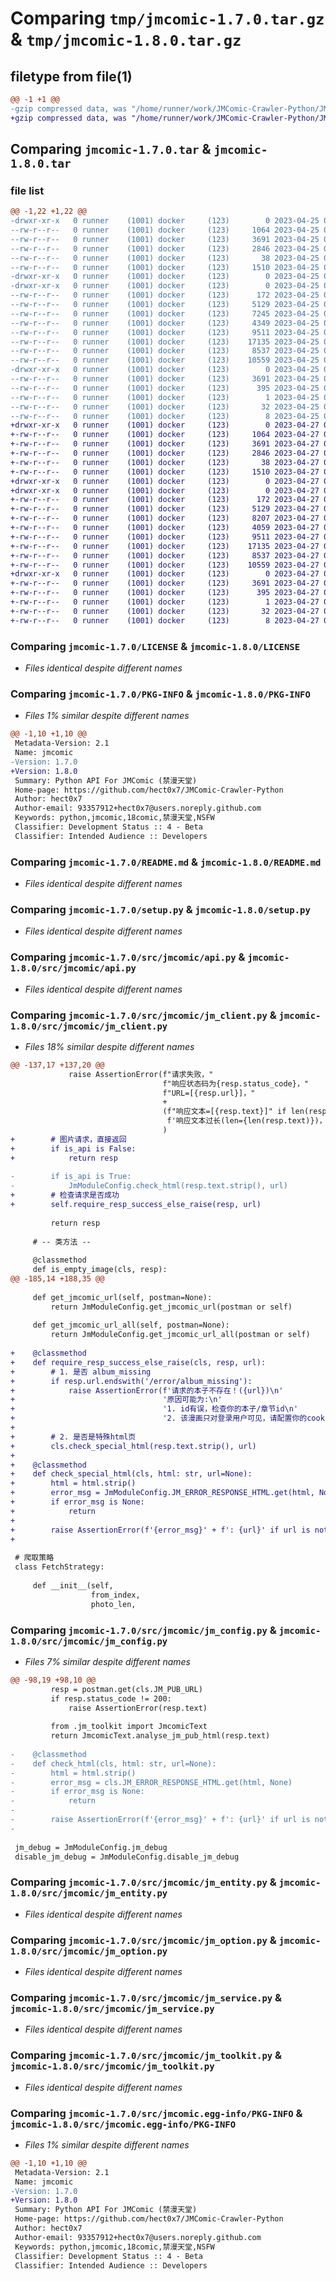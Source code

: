 # Comparing `tmp/jmcomic-1.7.0.tar.gz` & `tmp/jmcomic-1.8.0.tar.gz`

## filetype from file(1)

```diff
@@ -1 +1 @@
-gzip compressed data, was "/home/runner/work/JMComic-Crawler-Python/JMComic-Crawler-Python/dist/.tmp-gp4omas4/jmcomic-1.7.0.tar", last modified: Tue Apr 25 03:16:19 2023, max compression
+gzip compressed data, was "/home/runner/work/JMComic-Crawler-Python/JMComic-Crawler-Python/dist/.tmp-hgonnaqk/jmcomic-1.8.0.tar", last modified: Thu Apr 27 06:39:37 2023, max compression
```

## Comparing `jmcomic-1.7.0.tar` & `jmcomic-1.8.0.tar`

### file list

```diff
@@ -1,22 +1,22 @@
-drwxr-xr-x   0 runner    (1001) docker     (123)        0 2023-04-25 03:16:19.000000 jmcomic-1.7.0/
--rw-r--r--   0 runner    (1001) docker     (123)     1064 2023-04-25 03:16:07.000000 jmcomic-1.7.0/LICENSE
--rw-r--r--   0 runner    (1001) docker     (123)     3691 2023-04-25 03:16:19.000000 jmcomic-1.7.0/PKG-INFO
--rw-r--r--   0 runner    (1001) docker     (123)     2846 2023-04-25 03:16:07.000000 jmcomic-1.7.0/README.md
--rw-r--r--   0 runner    (1001) docker     (123)       38 2023-04-25 03:16:19.000000 jmcomic-1.7.0/setup.cfg
--rw-r--r--   0 runner    (1001) docker     (123)     1510 2023-04-25 03:16:07.000000 jmcomic-1.7.0/setup.py
-drwxr-xr-x   0 runner    (1001) docker     (123)        0 2023-04-25 03:16:19.000000 jmcomic-1.7.0/src/
-drwxr-xr-x   0 runner    (1001) docker     (123)        0 2023-04-25 03:16:19.000000 jmcomic-1.7.0/src/jmcomic/
--rw-r--r--   0 runner    (1001) docker     (123)      172 2023-04-25 03:16:07.000000 jmcomic-1.7.0/src/jmcomic/__init__.py
--rw-r--r--   0 runner    (1001) docker     (123)     5129 2023-04-25 03:16:07.000000 jmcomic-1.7.0/src/jmcomic/api.py
--rw-r--r--   0 runner    (1001) docker     (123)     7245 2023-04-25 03:16:07.000000 jmcomic-1.7.0/src/jmcomic/jm_client.py
--rw-r--r--   0 runner    (1001) docker     (123)     4349 2023-04-25 03:16:07.000000 jmcomic-1.7.0/src/jmcomic/jm_config.py
--rw-r--r--   0 runner    (1001) docker     (123)     9511 2023-04-25 03:16:07.000000 jmcomic-1.7.0/src/jmcomic/jm_entity.py
--rw-r--r--   0 runner    (1001) docker     (123)    17135 2023-04-25 03:16:07.000000 jmcomic-1.7.0/src/jmcomic/jm_option.py
--rw-r--r--   0 runner    (1001) docker     (123)     8537 2023-04-25 03:16:07.000000 jmcomic-1.7.0/src/jmcomic/jm_service.py
--rw-r--r--   0 runner    (1001) docker     (123)    10559 2023-04-25 03:16:07.000000 jmcomic-1.7.0/src/jmcomic/jm_toolkit.py
-drwxr-xr-x   0 runner    (1001) docker     (123)        0 2023-04-25 03:16:19.000000 jmcomic-1.7.0/src/jmcomic.egg-info/
--rw-r--r--   0 runner    (1001) docker     (123)     3691 2023-04-25 03:16:19.000000 jmcomic-1.7.0/src/jmcomic.egg-info/PKG-INFO
--rw-r--r--   0 runner    (1001) docker     (123)      395 2023-04-25 03:16:19.000000 jmcomic-1.7.0/src/jmcomic.egg-info/SOURCES.txt
--rw-r--r--   0 runner    (1001) docker     (123)        1 2023-04-25 03:16:19.000000 jmcomic-1.7.0/src/jmcomic.egg-info/dependency_links.txt
--rw-r--r--   0 runner    (1001) docker     (123)       32 2023-04-25 03:16:19.000000 jmcomic-1.7.0/src/jmcomic.egg-info/requires.txt
--rw-r--r--   0 runner    (1001) docker     (123)        8 2023-04-25 03:16:19.000000 jmcomic-1.7.0/src/jmcomic.egg-info/top_level.txt
+drwxr-xr-x   0 runner    (1001) docker     (123)        0 2023-04-27 06:39:37.000000 jmcomic-1.8.0/
+-rw-r--r--   0 runner    (1001) docker     (123)     1064 2023-04-27 06:39:21.000000 jmcomic-1.8.0/LICENSE
+-rw-r--r--   0 runner    (1001) docker     (123)     3691 2023-04-27 06:39:37.000000 jmcomic-1.8.0/PKG-INFO
+-rw-r--r--   0 runner    (1001) docker     (123)     2846 2023-04-27 06:39:21.000000 jmcomic-1.8.0/README.md
+-rw-r--r--   0 runner    (1001) docker     (123)       38 2023-04-27 06:39:37.000000 jmcomic-1.8.0/setup.cfg
+-rw-r--r--   0 runner    (1001) docker     (123)     1510 2023-04-27 06:39:21.000000 jmcomic-1.8.0/setup.py
+drwxr-xr-x   0 runner    (1001) docker     (123)        0 2023-04-27 06:39:37.000000 jmcomic-1.8.0/src/
+drwxr-xr-x   0 runner    (1001) docker     (123)        0 2023-04-27 06:39:37.000000 jmcomic-1.8.0/src/jmcomic/
+-rw-r--r--   0 runner    (1001) docker     (123)      172 2023-04-27 06:39:21.000000 jmcomic-1.8.0/src/jmcomic/__init__.py
+-rw-r--r--   0 runner    (1001) docker     (123)     5129 2023-04-27 06:39:21.000000 jmcomic-1.8.0/src/jmcomic/api.py
+-rw-r--r--   0 runner    (1001) docker     (123)     8207 2023-04-27 06:39:21.000000 jmcomic-1.8.0/src/jmcomic/jm_client.py
+-rw-r--r--   0 runner    (1001) docker     (123)     4059 2023-04-27 06:39:21.000000 jmcomic-1.8.0/src/jmcomic/jm_config.py
+-rw-r--r--   0 runner    (1001) docker     (123)     9511 2023-04-27 06:39:21.000000 jmcomic-1.8.0/src/jmcomic/jm_entity.py
+-rw-r--r--   0 runner    (1001) docker     (123)    17135 2023-04-27 06:39:21.000000 jmcomic-1.8.0/src/jmcomic/jm_option.py
+-rw-r--r--   0 runner    (1001) docker     (123)     8537 2023-04-27 06:39:21.000000 jmcomic-1.8.0/src/jmcomic/jm_service.py
+-rw-r--r--   0 runner    (1001) docker     (123)    10559 2023-04-27 06:39:21.000000 jmcomic-1.8.0/src/jmcomic/jm_toolkit.py
+drwxr-xr-x   0 runner    (1001) docker     (123)        0 2023-04-27 06:39:37.000000 jmcomic-1.8.0/src/jmcomic.egg-info/
+-rw-r--r--   0 runner    (1001) docker     (123)     3691 2023-04-27 06:39:37.000000 jmcomic-1.8.0/src/jmcomic.egg-info/PKG-INFO
+-rw-r--r--   0 runner    (1001) docker     (123)      395 2023-04-27 06:39:37.000000 jmcomic-1.8.0/src/jmcomic.egg-info/SOURCES.txt
+-rw-r--r--   0 runner    (1001) docker     (123)        1 2023-04-27 06:39:37.000000 jmcomic-1.8.0/src/jmcomic.egg-info/dependency_links.txt
+-rw-r--r--   0 runner    (1001) docker     (123)       32 2023-04-27 06:39:37.000000 jmcomic-1.8.0/src/jmcomic.egg-info/requires.txt
+-rw-r--r--   0 runner    (1001) docker     (123)        8 2023-04-27 06:39:37.000000 jmcomic-1.8.0/src/jmcomic.egg-info/top_level.txt
```

### Comparing `jmcomic-1.7.0/LICENSE` & `jmcomic-1.8.0/LICENSE`

 * *Files identical despite different names*

### Comparing `jmcomic-1.7.0/PKG-INFO` & `jmcomic-1.8.0/PKG-INFO`

 * *Files 1% similar despite different names*

```diff
@@ -1,10 +1,10 @@
 Metadata-Version: 2.1
 Name: jmcomic
-Version: 1.7.0
+Version: 1.8.0
 Summary: Python API For JMComic (禁漫天堂)
 Home-page: https://github.com/hect0x7/JMComic-Crawler-Python
 Author: hect0x7
 Author-email: 93357912+hect0x7@users.noreply.github.com
 Keywords: python,jmcomic,18comic,禁漫天堂,NSFW
 Classifier: Development Status :: 4 - Beta
 Classifier: Intended Audience :: Developers
```

### Comparing `jmcomic-1.7.0/README.md` & `jmcomic-1.8.0/README.md`

 * *Files identical despite different names*

### Comparing `jmcomic-1.7.0/setup.py` & `jmcomic-1.8.0/setup.py`

 * *Files identical despite different names*

### Comparing `jmcomic-1.7.0/src/jmcomic/api.py` & `jmcomic-1.8.0/src/jmcomic/api.py`

 * *Files identical despite different names*

### Comparing `jmcomic-1.7.0/src/jmcomic/jm_client.py` & `jmcomic-1.8.0/src/jmcomic/jm_client.py`

 * *Files 18% similar despite different names*

```diff
@@ -137,17 +137,20 @@
             raise AssertionError(f"请求失败，"
                                  f"响应状态码为{resp.status_code}，"
                                  f"URL=[{resp.url}]，"
                                  +
                                  (f"响应文本=[{resp.text}]" if len(resp.text) < 50 else
                                   f'响应文本过长(len={len(resp.text)})，不打印')
                                  )
+        # 图片请求，直接返回
+        if is_api is False:
+            return resp
 
-        if is_api is True:
-            JmModuleConfig.check_html(resp.text.strip(), url)
+        # 检查请求是否成功
+        self.require_resp_success_else_raise(resp, url)
 
         return resp
 
     # -- 类方法 --
 
     @classmethod
     def is_empty_image(cls, resp):
@@ -185,14 +188,35 @@
 
     def get_jmcomic_url(self, postman=None):
         return JmModuleConfig.get_jmcomic_url(postman or self)
 
     def get_jmcomic_url_all(self, postman=None):
         return JmModuleConfig.get_jmcomic_url_all(postman or self)
 
+    @classmethod
+    def require_resp_success_else_raise(cls, resp, url):
+        # 1. 是否 album_missing
+        if resp.url.endswith('/error/album_missing'):
+            raise AssertionError(f'请求的本子不存在！({url})\n'
+                                 '原因可能为:\n'
+                                 '1. id有误，检查你的本子/章节id\n'
+                                 '2. 该漫画只对登录用户可见，请配置你的cookies\n')
+
+        # 2. 是否是特殊html页
+        cls.check_special_html(resp.text.strip(), url)
+
+    @classmethod
+    def check_special_html(cls, html: str, url=None):
+        html = html.strip()
+        error_msg = JmModuleConfig.JM_ERROR_RESPONSE_HTML.get(html, None)
+        if error_msg is None:
+            return
+
+        raise AssertionError(f'{error_msg}' + f': {url}' if url is not None else '')
+
 
 # 爬取策略
 class FetchStrategy:
 
     def __init__(self,
                  from_index,
                  photo_len,
```

### Comparing `jmcomic-1.7.0/src/jmcomic/jm_config.py` & `jmcomic-1.8.0/src/jmcomic/jm_config.py`

 * *Files 7% similar despite different names*

```diff
@@ -98,19 +98,10 @@
         resp = postman.get(cls.JM_PUB_URL)
         if resp.status_code != 200:
             raise AssertionError(resp.text)
 
         from .jm_toolkit import JmcomicText
         return JmcomicText.analyse_jm_pub_html(resp.text)
 
-    @classmethod
-    def check_html(cls, html: str, url=None):
-        html = html.strip()
-        error_msg = cls.JM_ERROR_RESPONSE_HTML.get(html, None)
-        if error_msg is None:
-            return
-
-        raise AssertionError(f'{error_msg}' + f': {url}' if url is not None else '')
-
 
 jm_debug = JmModuleConfig.jm_debug
 disable_jm_debug = JmModuleConfig.disable_jm_debug
```

### Comparing `jmcomic-1.7.0/src/jmcomic/jm_entity.py` & `jmcomic-1.8.0/src/jmcomic/jm_entity.py`

 * *Files identical despite different names*

### Comparing `jmcomic-1.7.0/src/jmcomic/jm_option.py` & `jmcomic-1.8.0/src/jmcomic/jm_option.py`

 * *Files identical despite different names*

### Comparing `jmcomic-1.7.0/src/jmcomic/jm_service.py` & `jmcomic-1.8.0/src/jmcomic/jm_service.py`

 * *Files identical despite different names*

### Comparing `jmcomic-1.7.0/src/jmcomic/jm_toolkit.py` & `jmcomic-1.8.0/src/jmcomic/jm_toolkit.py`

 * *Files identical despite different names*

### Comparing `jmcomic-1.7.0/src/jmcomic.egg-info/PKG-INFO` & `jmcomic-1.8.0/src/jmcomic.egg-info/PKG-INFO`

 * *Files 1% similar despite different names*

```diff
@@ -1,10 +1,10 @@
 Metadata-Version: 2.1
 Name: jmcomic
-Version: 1.7.0
+Version: 1.8.0
 Summary: Python API For JMComic (禁漫天堂)
 Home-page: https://github.com/hect0x7/JMComic-Crawler-Python
 Author: hect0x7
 Author-email: 93357912+hect0x7@users.noreply.github.com
 Keywords: python,jmcomic,18comic,禁漫天堂,NSFW
 Classifier: Development Status :: 4 - Beta
 Classifier: Intended Audience :: Developers
```

